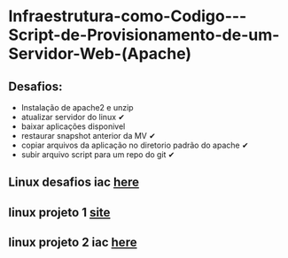 # Infraestrutura-como-Codigo---Script-de-Provisionamento-de-um-Servidor-Web-(Apache)

## Desafios: 

* Instalação de apache2 e unzip 
* atualizar servidor do linux ✔
* baixar aplicações disponivel 
* restaurar snapshot anterior da MV ✔
* copiar arquivos da aplicação no diretorio padrão do apache ✔
* subir arquivo script para um repo do git ✔


## Linux desafios iac [here](https://github.com/marehead/criando-infra-com-codigo-passo-a-passo)
## linux projeto 1 [site]()
## linux projeto 2 iac [here](https://github.com/marehead/Infraestrutura-como-Codigo-Script-de-Provisionamento-de-um-Servidor-Web-Apache-/blob/main/script-iac.md)
